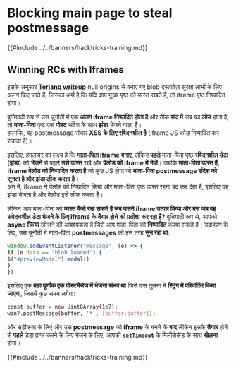 # Blocking main page to steal postmessage

{{#include ../../banners/hacktricks-training.md}}

## Winning RCs with Iframes

इसके अनुसार [**Terjanq writeup**](https://gist.github.com/terjanq/7c1a71b83db5e02253c218765f96a710) null origins से बनाए गए blob दस्तावेज़ सुरक्षा लाभों के लिए अलग किए जाते हैं, जिसका अर्थ है कि यदि आप मुख्य पृष्ठ को व्यस्त रखते हैं, तो iframe पृष्ठ निष्पादित होगा।

बुनियादी रूप से उस चुनौती में एक **अलग iframe निष्पादित होता है** और ठीक **बाद में** जब यह **लोड** होता है, तो **माता-पिता** पृष्ठ एक **पोस्ट** संदेश के साथ **झंडा** भेजने वाला है।\
हालांकि, वह postmessage संचार **XSS के लिए संवेदनशील है** (iframe JS कोड निष्पादित कर सकता है)।

इसलिए, हमलावर का लक्ष्य है कि **माता-पिता iframe बनाए**, लेकिन **पहले** माता-पिता पृष्ठ **संवेदनशील डेटा** (**झंडा**) को **भेजने** से पहले **उसे व्यस्त** रखें और **पेलोड को iframe में भेजें**। जबकि **माता-पिता व्यस्त हैं**, **iframe पेलोड को निष्पादित करता है** जो कुछ JS होगा जो **माता-पिता postmessage संदेश को सुनता है और झंडा लीक करता है**।\
अंत में, iframe ने पेलोड को निष्पादित किया और माता-पिता पृष्ठ व्यस्त रहना बंद कर देता है, इसलिए यह झंडा भेजता है और पेलोड इसे लीक करता है।

लेकिन आप माता-पिता को **व्यस्त कैसे रख सकते हैं जब उसने iframe उत्पन्न किया और बस जब वह संवेदनशील डेटा भेजने के लिए iframe के तैयार होने की प्रतीक्षा कर रहा है?** बुनियादी रूप से, आपको **async** **क्रिया** खोजने की आवश्यकता है जिसे आप माता-पिता को **निष्पादित** करवा सकते हैं। उदाहरण के लिए, उस चुनौती में माता-पिता **postmessages** को इस तरह **सुन रहा था**:
```javascript
window.addEventListener("message", (e) => {
if (e.data == "blob loaded") {
$("#previewModal").modal()
}
})
```
इसलिए एक **बड़ा पूर्णांक एक पोस्टमैसेज में भेजना संभव था** जिसे उस तुलना में **स्ट्रिंग में परिवर्तित किया जाएगा**, जिसमें कुछ समय लगेगा:
```bash
const buffer = new Uint8Array(1e7);
win?.postMessage(buffer, '*', [buffer.buffer]);
```
और सटीकता के लिए और उस **postmessage** को **iframe** के बनने के **बाद** लेकिन इसके **तैयार** होने से **पहले** डेटा प्राप्त करने के लिए भेजने के लिए, आपको **`setTimeout`** के मिलीसेकंड के साथ **खेलना** होगा। 

{{#include ../../banners/hacktricks-training.md}}
